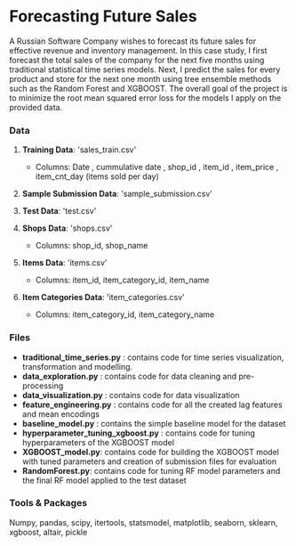 # Forecasting Future Sales 
A Russian Software Company wishes to forecast its future sales for effective revenue and inventory management. In this case study, I first forecast the total sales of the company for the next five months using traditional statistical time series models. Next, I predict the sales for every product and store for the next one month using tree ensemble methods such as the Random Forest and XGBOOST. The overall goal of the project is to minimize the root mean squared error loss for the models I apply on the provided data.

### Data
1. **Training Data**: 'sales_train.csv'
   - Columns: Date , cummulative date , shop_id , item_id , item_price , item_cnt_day (items sold per day)

2. **Sample Submission Data**: 'sample_submission.csv'

3. **Test Data**: 'test.csv'

4. **Shops Data**: 'shops.csv' 
   - Columns: shop_id, shop_name

5. **Items Data**: 'items.csv'
   - Columns: item_id, item_category_id, item_name
  
6. **Item Categories Data**: 'item_categories.csv'
   - Columns: item_category_id, item_category_name 

### Files
- **traditional_time_series.py** : contains code for time series visualization, transformation and modelling. 
- **data_exploration.py** : contains code for data cleaning and pre-processing
- **data_visualization.py** : contains code for data visualization
- **feature_engineering.py** : contains code for all the created lag features and mean encodings 
- **baseline_model.py** : contains the simple baseline model for the dataset
- **hyperparameter_tuning_xgboost.py** : contains code for tuning hyperparameters of the XGBOOST model 
- **XGBOOST_model.py**: contains code for building the XGBOOST model with tuned parameters and creation of submission files for evaluation
- **RandomForest.py**: contains code for tuning RF model parameters and the final RF model applied to the test dataset 

### Tools & Packages 
Numpy, pandas, scipy, itertools, statsmodel, matplotlib, seaborn, sklearn, xgboost, altair, pickle 
